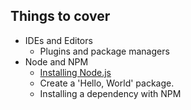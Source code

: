
## Things to cover

- IDEs and Editors
	- Plugins and package managers
- Node and NPM
	- [Installing Node.js](https://nodejs.org/download/)
    - Create a 'Hello, World' package.
    - Installing a dependency with NPM


